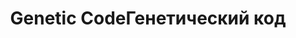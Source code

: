 ---
title: ['Genetic Code', 'Генетический код']
categories: [exhibitions&festivals, concepts, media]
designEnd: 2014
---